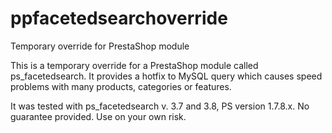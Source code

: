 # ppfacetedsearchoverride
Temporary override for PrestaShop module

This is a temporary override for a PrestaShop module called ps_facetedsearch.
It provides a hotfix to MySQL query which causes speed problems with many products, categories or features.

It was tested with ps_facetedsearch v. 3.7 and 3.8, PS version 1.7.8.x. No guarantee provided. Use on your own risk.
